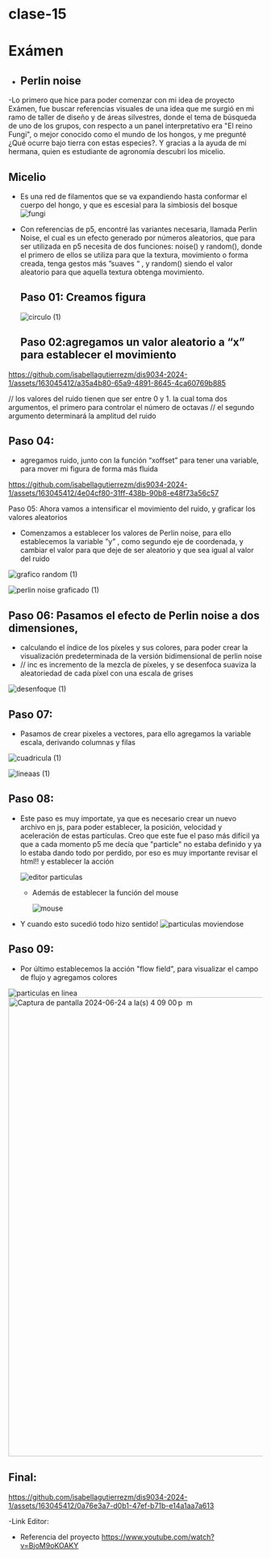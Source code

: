 # clase-15
# Exámen 
- ## Perlin noise
-Lo primero que hice para poder comenzar con mi idea de proyecto Exámen, fue buscar referencias visuales de una idea que me surgió en mi ramo de taller de diseño y de áreas silvestres, donde el tema de búsqueda de uno de los grupos, con respecto a un panel interpretativo era "El reino Fungi", o mejor conocido como el mundo de los hongos, y me pregunté ¿Qué ocurre bajo tierra con estas especies?. Y gracias a la ayuda de mi hermana, quien es estudiante de agronomía descubrí los micelio.

## Micelio
- Es una red de filamentos que se va expandiendo hasta conformar el cuerpo del hongo, y que es escesial para la simbiosis del bosque 
![fungi](https://github.com/isabellagutierrezm/dis9034-2024-1/assets/163045412/4f004aa0-cbb5-407f-a8e1-078e036a8f13)

- Con referencias de p5, encontré las variantes necesaria, llamada Perlin Noise, el cual es un efecto generado por números aleatorios, que para ser utilizada en p5 necesita de dos funciones: noise() y random(), donde el primero de ellos se utiliza para que la textura, movimiento o forma creada, tenga gestos más ”suaves “ , y random() siendo el valor aleatorio para que aquella textura obtenga movimiento.
  
  ## Paso 01: Creamos figura
  ![circulo  (1)](https://github.com/isabellagutierrezm/dis9034-2024-1/assets/163045412/72d48295-bd4b-4b36-a490-b168cfb12784)

  ## Paso 02:agregamos un valor aleatorio a “x” para establecer el movimiento 
https://github.com/isabellagutierrezm/dis9034-2024-1/assets/163045412/a35a4b80-65a9-4891-8645-4ca60769b885

// los valores del ruido tienen que ser entre 0 y 1. la cual toma dos argumentos, el primero para controlar el número de octavas 
// el segundo argumento determinará la amplitud del ruido 

## Paso 04:
- agregamos ruido, junto con la función “xoffset” para tener una variable, para mover mi figura de forma más fluida 

https://github.com/isabellagutierrezm/dis9034-2024-1/assets/163045412/4e04cf80-31ff-438b-90b8-e48f73a56c57

 Paso 05:  Ahora vamos a intensificar el movimiento del ruido, y graficar los valores aleatorios
 
- Comenzamos a establecer los valores de Perlin noise,  para ello establecemos la variable ”y” , como segundo eje de coordenada, y cambiar el valor para que deje de ser aleatorio y que sea igual al valor del ruido

![grafico random (1)](https://github.com/isabellagutierrezm/dis9034-2024-1/assets/163045412/126d705b-4e94-4fe2-a0f8-dd91d19c9925)

![perlin noise graficado (1)](https://github.com/isabellagutierrezm/dis9034-2024-1/assets/163045412/9e4388bc-96c3-4bfb-8f7c-06b2da6769b9)

## Paso 06: Pasamos el efecto de Perlin noise a dos dimensiones, 
- calculando el índice  de los píxeles y sus colores, para poder crear la visualización predeterminada de la versión bidimensional de perlin noise
- // inc es incremento de la mezcla de píxeles, y se desenfoca 
suaviza la aleatoriedad de cada píxel con una escala de grises

![desenfoque (1)](https://github.com/isabellagutierrezm/dis9034-2024-1/assets/163045412/8b590155-d732-4170-8469-9b2400f0956a)
## Paso 07:
- Pasamos de crear pixeles a vectores, para ello agregamos la variable escala, derivando columnas y filas 

![cuadricula (1)](https://github.com/isabellagutierrezm/dis9034-2024-1/assets/163045412/93658e30-eaf2-4296-918d-86289e6c21fc)

![lineaas (1)](https://github.com/isabellagutierrezm/dis9034-2024-1/assets/163045412/b7c00abf-2f99-49e0-a566-64e8b8647b61)

## Paso 08:
- Este paso es muy importate, ya que es necesario crear un nuevo archivo en js, para poder establecer, la posición, velocidad
y aceleración de estas partículas. Creo que este fue el paso más difícil ya que a cada momento p5 me decía que "particle" no estaba definido
 y ya lo estaba dando todo por perdido, por eso es muy importante revisar el html!! y establecer la acción 
 
  ![editor particulas ](https://github.com/isabellagutierrezm/dis9034-2024-1/assets/163045412/d6aa0817-6efb-47ff-b9c5-a52280be096e)
  - Además de establecer la función del mouse
    
    ![mouse ](https://github.com/isabellagutierrezm/dis9034-2024-1/assets/163045412/48895120-71ae-4c0f-be7c-87ef17964b41)


- Y cuando esto sucedió todo hizo sentido!
![particulas moviendose](https://github.com/isabellagutierrezm/dis9034-2024-1/assets/163045412/994ef694-0088-455e-a9f6-4a270bf671f9)

## Paso 09:
- Por último establecemos la acción "flow field", para visualizar el campo de flujo y agregamos colores

![particulas en linea ](https://github.com/isabellagutierrezm/dis9034-2024-1/assets/163045412/675ac63e-ae06-4057-ba82-f2a37fa36632)
<img width="910" alt="Captura de pantalla 2024-06-24 a la(s) 4 09 00 p  m" src="https://github.com/isabellagutierrezm/dis9034-2024-1/assets/163045412/099f52d8-6266-4150-b0a9-998d184a4eac">


 ## Final: 
 
https://github.com/isabellagutierrezm/dis9034-2024-1/assets/163045412/0a76e3a7-d0b1-47ef-b71b-e14a1aa7a613

-Link Editor: [](https://editor.p5js.org/isabellagutierrezm/sketches/TSZQDTjtj)
- Referencia del proyecto
https://www.youtube.com/watch?v=BjoM9oKOAKY
